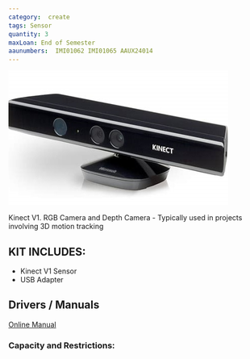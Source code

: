 ```yaml
---
category:  create
tags: Sensor
quantity: 3
maxLoan: End of Semester
aaunumbers:  IMI01062 IMI01065 AAUX24014
---
```

![RGB Depth Camera V1](/assets/images/equip/kinectV1.jpg)

Kinect V1. RGB Camera and Depth Camera - Typically used in projects involving 3D motion tracking
## KIT INCLUDES:
-  Kinect V1 Sensor 
-  USB Adapter

## Drivers / Manuals
[Online Manual](https://www.manua.ls/microsoft/xbox-360-kinect-sensor/manual)



### Capacity and Restrictions:
